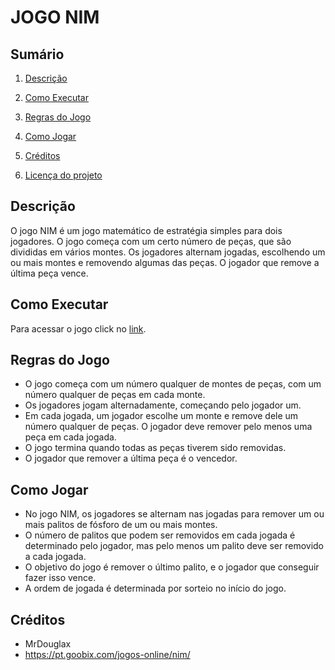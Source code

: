 # JOGO NIM

## Sumário

1. [Descrição](#Descrição)

2. [Como Executar](#Como-Executar) 

3. [Regras do Jogo](#Regras-do-Jogo) 

4. [Como Jogar](#Como-Jogar) 

5. [Créditos](#Créditos) 

6. [Licença do projeto](https://github.com/WagnerDuart/JOGO-NIM/blob/main/LISENSE) 



## Descrição
O jogo NIM é um jogo matemático de estratégia simples para dois jogadores. O jogo começa com um certo número de peças, que são divididas em vários montes. Os jogadores alternam jogadas, escolhendo um ou mais montes e removendo algumas das peças. O jogador que remove a última peça vence.

## Como Executar

Para acessar o jogo click no [link](https://ATIVIDADE-9.wagner-santos-d.repl.co). 


## Regras do Jogo

- O jogo começa com um número qualquer de montes de peças, com um número qualquer de peças em cada monte.
- Os jogadores jogam alternadamente, começando pelo jogador um.
- Em cada jogada, um jogador escolhe um monte e remove dele um número qualquer de peças. O jogador deve remover pelo menos uma peça em cada jogada.
- O jogo termina quando todas as peças tiverem sido removidas.
- O jogador que remover a última peça é o vencedor.


## Como Jogar

- No jogo NIM, os jogadores se alternam nas jogadas para remover um ou mais palitos de fósforo de um ou mais montes. 
- O número de palitos que podem ser removidos em cada jogada é determinado pelo jogador, mas pelo menos um palito deve ser removido a cada jogada.
- O objetivo do jogo é remover o último palito, e o jogador que conseguir fazer isso vence.
- A ordem de jogada é determinada por sorteio no início do jogo.

##  Créditos
- MrDouglax
- https://pt.goobix.com/jogos-online/nim/




